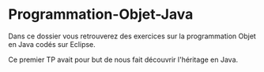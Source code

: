 # Programmation-Objet-Java
Dans ce dossier vous retrouverez des exercices sur la programmation Objet en Java codés sur Eclipse.

Ce premier TP avait pour but de nous fait découvrir l'héritage en Java.

